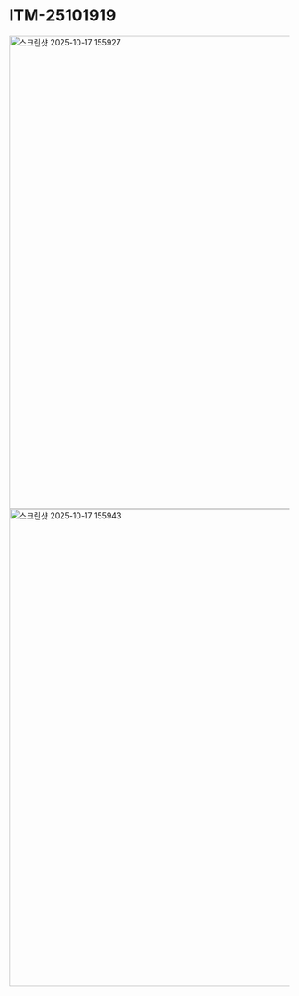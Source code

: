 # ITM-25101919
<img width="1698" height="850" alt="스크린샷 2025-10-17 155927" src="https://github.com/user-attachments/assets/8439c3c2-73ac-491a-88ea-9dcfef6626fe" />

<img width="1553" height="858" alt="스크린샷 2025-10-17 155943" src="https://github.com/user-attachments/assets/606a0cd0-b737-4bdd-850b-488c83ac2ff8" />
